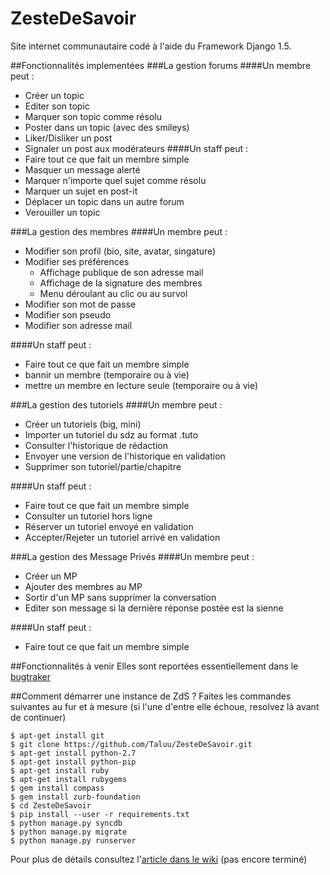 ZesteDeSavoir
=============

Site internet communautaire codé à l'aide du Framework Django 1.5.

##Fonctionnalités implementées
###La gestion forums
####Un membre peut :
* Créer un topic
* Editer son topic
* Marquer son topic comme résolu
* Poster dans un topic (avec des smileys)
* Liker/Disliker un post
* Signaler un post aux modérateurs
####Un staff peut :
* Faire tout ce que fait un membre simple
* Masquer un message alerté
* Marquer n'importe quel sujet comme résolu
* Marquer un sujet en post-it
* Déplacer un topic dans un autre forum
* Verouiller un topic

###La gestion des membres
####Un membre peut :
* Modifier son profil (bio, site, avatar, singature)
* Modifier ses préférences
    * Affichage publique de son adresse mail
    * Affichage de la signature des membres
    * Menu déroulant au clic ou au survol
* Modifier son mot de passe
* Modifier son pseudo
* Modifier son adresse mail

####Un staff peut :
* Faire tout ce que fait un membre simple
* bannir un membre (temporaire ou à vie)
* mettre un membre en lecture seule (temporaire ou à vie)

###La gestion des tutoriels
####Un membre peut :
* Créer un tutoriels (big, mini)
* Importer un tutoriel du sdz au format .tuto
* Consulter l'historique de rédaction
* Envoyer une version de l'historique en validation
* Supprimer son tutoriel/partie/chapitre

####Un staff peut :
* Faire tout ce que fait un membre simple
* Consulter un tutoriel hors ligne
* Réserver un tutoriel envoyé en validation
* Accepter/Rejeter un tutoriel arrivé en validation

###La gestion des Message Privés
####Un membre peut :
* Créer un MP
* Ajouter des membres au MP
* Sortir d'un MP sans supprimer la conversation
* Editer son message si la dernière réponse postée est la sienne

####Un staff peut :
* Faire tout ce que fait un membre simple

##Fonctionnalités à venir
Elles sont reportées essentiellement dans le [bugtraker](https://github.com/Taluu/ZesteDeSavoir/issues?state=open)

##Comment démarrer une instance de ZdS ?
Faites les commandes suivantes au fur et à mesure (si l'une d'entre elle échoue, resolvez là avant de continuer)

```console
$ apt-get install git
$ git clone https://github.com/Taluu/ZesteDeSavoir.git
$ apt-get install python-2.7
$ apt-get install python-pip
$ apt-get install ruby
$ apt-get install rubygems
$ gem install compass
$ gem install zurb-foundation
$ cd ZesteDeSavoir
$ pip install --user -r requirements.txt
$ python manage.py syncdb
$ python manage.py migrate
$ python manage.py runserver
```

Pour plus de détails consultez l'[article dans le wiki](https://github.com/Taluu/ZesteDeSavoir/wiki) (pas encore terminé)
